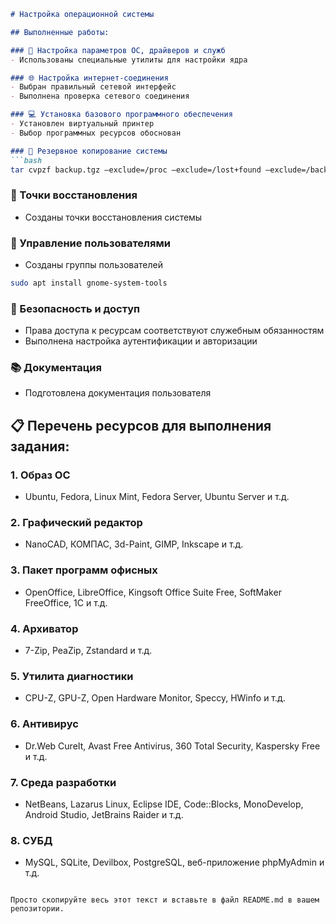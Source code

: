```markdown
# Настройка операционной системы

## Выполненные работы:

### 🔧 Настройка параметров ОС, драйверов и служб
- Использованы специальные утилиты для настройки ядра

### 🌐 Настройка интернет-соединения
- Выбран правильный сетевой интерфейс
- Выполнена проверка сетевого соединения

### 💻 Установка базового программного обеспечения
- Установлен виртуальный принтер
- Выбор программных ресурсов обоснован

### 💾 Резервное копирование системы
```bash
tar cvpzf backup.tgz –exclude=/proc –exclude=/lost+found –exclude=/backup.tgz –exclude=/mnt –exclude=/sys –exclude=/web /
```

### 🔄 Точки восстановления
- Созданы точки восстановления системы

### 👥 Управление пользователями
- Созданы группы пользователей
```bash
sudo apt install gnome-system-tools
```

### 🔐 Безопасность и доступ
- Права доступа к ресурсам соответствуют служебным обязанностям
- Выполнена настройка аутентификации и авторизации

### 📚 Документация
- Подготовлена документация пользователя

## 📋 Перечень ресурсов для выполнения задания:

### 1. Образ ОС
- Ubuntu, Fedora, Linux Mint, Fedora Server, Ubuntu Server и т.д.

### 2. Графический редактор
- NanoCAD, КОМПАС, 3d-Paint, GIMP, Inkscape и т.д.

### 3. Пакет программ офисных
- OpenOffice, LibreOffice, Kingsoft Office Suite Free, SoftMaker FreeOffice, 1С и т.д.

### 4. Архиватор
- 7-Zip, PeaZip, Zstandard и т.д.

### 5. Утилита диагностики
- CPU-Z, GPU-Z, Open Hardware Monitor, Speccy, HWinfo и т.д.

### 6. Антивирус
- Dr.Web CureIt, Avast Free Antivirus, 360 Total Security, Kaspersky Free и т.д.

### 7. Среда разработки
- NetBeans, Lazarus Linux, Eclipse IDE, Code::Blocks, MonoDevelop, Android Studio, JetBrains Raider и т.д.

### 8. СУБД
- MySQL, SQLite, Devilbox, PostgreSQL, веб-приложение phpMyAdmin и т.д.
```

Просто скопируйте весь этот текст и вставьте в файл README.md в вашем репозитории.
